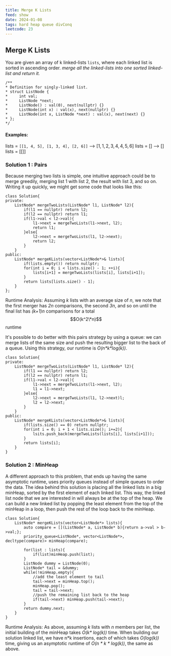 ```yaml
---
title: Merge K Lists
feed: show
date: 2024-01-08
tags: hard heap queue divConq
leetcode: 23
---
```


## Merge K Lists
You are given an array of k linked-lists `lists`, where each linked list is sorted in ascending order.
*merge all the linked-lists into one sorted linked-list and return it.*

```
/**
* Definition for singly-linked list.
* struct ListNode {
*     int val;
*     ListNode *next;
*     ListNode() : val(0), next(nullptr) {}
*     ListNode(int x) : val(x), next(nullptr) {}
*     ListNode(int x, ListNode *next) : val(x), next(next) {}
* };
*/
```

#### Examples:
lists = `[[1, 4, 5], [1, 3, 4], [2, 6]]` -->  $[1, 1, 2, 3, 4, 4, 5, 6]$
lists = $[]$ --> $[]$
lists = $[[]]$

### Solution 1 : Pairs
Because merging two lists is simple, one intuitive approach could be to merge greedily, merging list 1 with list 2, the result with list 3, and so on. Writing it up quickly, we might get some code that looks like this:

```
class Solution{
private:
	ListNode* mergeTwoLists(ListNode* l1, ListNode* l2){
		if(l1 == nullptr) return l2;
		if(l2 == nullptr) return l1;
		if(l1->val < l2->val){
			l1->next = mergeTwoLists(l1->next, l2);
			return l1;
		}else{
			l2->next = mergeTwoLists(l1, l2->next);
			return l2;
		}
	}
public:
	ListNode* mergeKLists(vector<ListNode*>& lists){
		if(lists.empty()) return nullptr;
		for(int i = 0; i < lists.size() - 1; ++i){
			lists[i+1] = mergeTwoLists(lists[i], lists[i+1]);
		}
		return lists[lists.size() - 1];
	}
};
```

Runtime Analysis: Assuming *k* lists with an average size of *n*, we note that the first merger has *2n* comparisons, the second *3n*, and so on until the final list has *(k+1)n* comparisons for  a total $$O(k^2\*n)$$ runtime

It's possible to do better with this pairs strategy by using a queue: we can merge lists of the same size and push the resulting bigger list to the back of a queue. Using this strategy, our runtime is *O(n\*k\*log(k))*.

```
class Solution{
private:
	ListNode* mergeTwoLists(ListNode* l1, ListNode* l2){
		if(l1 == nullptr) return l2;
		if(l2 == nullptr) return l1;
		if(l1->val < l2->val){
			l1->next = mergeTwoLists(l1->next, l2);
			l1 = l1->next;
		}else{
			l2->next = mergeTwoLists(l1, l2->next)l;
			l2 = l2->next;
		}
	}
public:
	ListNode* mergeKLists(vector<ListNode*>& lists){
		if(lists.size() == 0) return nullptr;
		for(int i = 0; i + 1 < lists.size(); i+=2){
			lsits.push_back(mergeTwoLists(lists[i], lists[i+1]));
		}
		return lists[i];
	}
}
```

### Solution 2 : MinHeap

A different approach to this problem, that ends up having the same asymptotic runtime, uses priority queues instead of simple queues to order the data. The idea behind this solution is placing all the linked lists in a big minHeap, sorted by the first element of each linked list. This way, the linked list node that we are interested in will always be at the top of the heap. We can build a new linked list by popping the least element from the top of the minHeap in a loop, then push the rest of the loop back to the minHeap.

```
class Solution{
	ListNode* mergeKLists(vector<ListNode*> lists){
		auto compare = [](ListNode* a, ListNode* b){return a->val > b->val;};
		priority_queue<ListNode*, vector<ListNode*>, decltype(compare)> minHeap(compare);
		
		for(list : lists){
			if(list)minHeap.push(list);
		}
		ListNode dummy = ListNode(0);
		ListNode* tail = &dummy;
		while(!minHeap.empty){
			//add the least element to tail
			tail->next = minHeap.top();
			minHeap.pop();
			tail = tail->next;
			//push the remaining list back to the heap
			if(tail->next) minHeap.push(tail->next);
		}
		return dummy.next;
	}
}
```

Runtime Analysis:
As above, assuming *k* lists with *n* members per list, the initial building of the minHeap takes *O(k\* log(k))* time. When building our solution linked list, we have n\*k insertions, each of which takes *O(log(k))* time, giving us an asymptotic runtime of *O(n \* k \* log(k))*, the same as above.